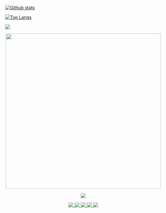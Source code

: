 
[![Github stats](https://github-readme-stats.vercel.app/api?username=Dimkarpenko&hide_border=true&count_private=true&show_icons=true&theme=vision-friendly-dark&include_all_commits=true)](https://github.com/anuraghazra/github-readme-stats)

[![Top Langs](https://github-readme-stats.vercel.app/api/top-langs/?username=Dimkarpenko&hide=smarty,java,actionscript&hide_border=true&theme=vision-friendly-dark&langs_count=10&layout=compact)](https://github.com/anuraghazra/github-readme-stats)

![](https://komarev.com/ghpvc/?username=Dimkarpenko&style=flat-square)


<p align="center">
  <a href="https://github.com/Dimkarpenko">
    <img src="https://github-profile-summary-cards.vercel.app/api/cards/profile-details?username=Dimkarpenko&theme=solarized_dark" width="500">
  </a>
</p>

<p align="center">
  <a href="https://github.com/Dimkarpenko">
    <img src="https://github-readme-stats.vercel.app/api?username=Dimkarpenko&show_icons=true&include_all_commits=true&count_private=true&theme=vision-friendly-dark">
  </a>
</p>

<p align="center">
  <a href="https://github.com/Dimkarpenko">
    <img src="https://badges.pufler.dev/visits/Dimkarpenko/Dimkarpenko?logo=GitHub&style=plastic&a=0">
  </a>
  <a href="https://github.com/Dimkarpenko">
    <img src="https://badges.pufler.dev/years/Dimkarpenko?logo=GitHub&style=plastic&a=0">
  </a>
  <a href="https://github.com/Dimkarpenko">
    <img src="https://badges.pufler.dev/repos/Dimkarpenko?logo=GitHub&style=plastic&a=0">
  </a>
  <a href="https://github.com/Dimkarpenko">
    <img src="https://badges.pufler.dev/gists/Dimkarpenko?logo=GitHub&style=plastic&a=0">
  </a>
  <a href="https://github.com/Dimkarpenko">
    <img src="https://badges.pufler.dev/commits/monthly/Dimkarpenko?logo=GitHub&style=plastic&a=0">
  </a>
  
</p>
